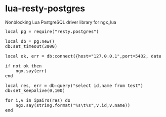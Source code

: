 lua-resty-postgres
==================

Nonblocking Lua PostgreSQL driver library for ngx_lua

<pre>
local pg = require("resty.postgres")

local db = pg:new()
db:set_timeout(3000)

local ok, err = db:connect({host="127.0.0.1",port=5432, database="postgres",user="admin",password="123456",compact=false})

if not ok then
    ngx.say(err)
end

local res, err = db:query("select id,name from test")
db:set_keepalive(0,100)

for i,v in ipairs(res) do
    ngx.say(string.format("%s\t%s",v.id,v.name))
end
</pre>
